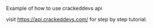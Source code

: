 Example of how to use crackeddevs api

visit https://api.crackeddevs.com/ for step by step tutorial.
